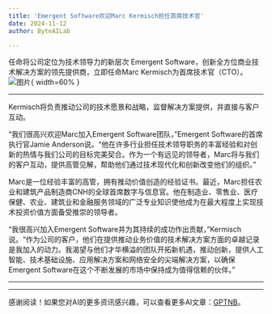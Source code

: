 ```yaml
---
title: 'Emergent Software欢迎Marc Kermisch担任首席技术官'
date: 2024-11-12
author: ByteAILab

---
```


任命将公司定位为技术领导力的新层次 Emergent Software，创新全方位商业技术解决方案的领先提供商，立即任命Marc Kermisch为首席技术官（CTO）。![图片](https://ai-techpark.com/wp-content/uploads/2024/11/Emergent-960x540.jpg){ width=60% }

---
Kermisch将负责推动公司的技术愿景和战略，监督解决方案提供，并直接与客户互动。

“我们很高兴欢迎Marc加入Emergent Software团队，”Emergent Software的首席执行官Jamie Anderson说。“他在许多行业担任技术领导职务的丰富经验和对创新的热情与我们公司的目标完美契合。作为一个有远见的领导者，Marc将与我们的客户互动，提供高管见解，帮助他们通过技术现代化和创新改变他们的组织。”

Marc是一位经验丰富的高管，拥有推动价值创造的经验证书。最近，Marc担任农业和建筑产品制造商CNH的全球首席数字与信息官。他在制造业、零售业、医疗保健、农业、建筑业和金融服务领域的广泛专业知识使他成为在最大程度上实现技术投资价值方面备受推崇的领导者。

“我很高兴加入Emergent Software并为其持续的成功作出贡献，”Kermisch说。“作为公司的客户，他们在提供推动业务价值的技术解决方案方面的卓越记录是我加入的动力。我渴望与他们才华横溢的团队开拓新机遇，推动创新，提供人工智能、技术基础设施、应用解决方案和网络安全的尖端解决方案，以确保Emergent Software在这个不断发展的市场中保持成为值得信赖的伙伴。”

---
---
感谢阅读！如果您对AI的更多资讯感兴趣，可以查看更多AI文章：[GPTNB](https://gptnb.com)。